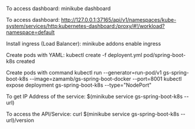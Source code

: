 To access dashboard:
	minikube dashboard

To access dashboard:
	http://127.0.0.1:37165/api/v1/namespaces/kube-system/services/http:kubernetes-dashboard:/proxy/#!/workload?namespace=default

Install ingress (Load Balancer):
	minikube addons enable ingress

Create pods with YAML:
kubectl create -f deployent.yml
	pod/spring-boot-k8s created
		
Create pods with command
	kubectl run --generator=run-pod/v1 gs-spring-boot-k8s --image=zamamb/gs-spring-boot-docker --port=8001
	kubectl expose deployment gs-spring-boot-k8s --type="NodePort"

To get IP Address of the service:
	$(minikube service gs-spring-boot-k8s --url)

To access the API/Service:
	curl $(minikube service gs-spring-boot-k8s --url)/version

